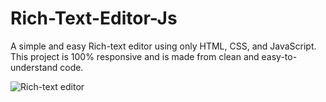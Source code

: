 # Rich-Text-Editor-Js
A simple and easy Rich-text editor using only HTML, CSS, and JavaScript. This project is 100% responsive and is made from clean and easy-to-understand code.

![Rich-text editor](https://user-images.githubusercontent.com/43122453/157327259-579a9f9c-9cc4-4870-89fc-b9e4c1bd2420.png)
